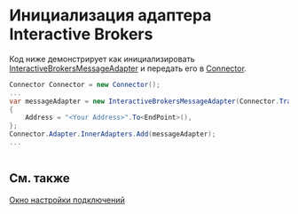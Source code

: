 # Инициализация адаптера Interactive Brokers

Код ниже демонстрирует как инициализировать [InteractiveBrokersMessageAdapter](xref:StockSharp.InteractiveBrokers.InteractiveBrokersMessageAdapter) и передать его в [Connector](xref:StockSharp.Algo.Connector).

```cs
Connector Connector = new Connector();				
...				
var messageAdapter = new InteractiveBrokersMessageAdapter(Connector.TransactionIdGenerator)
{
	Address = "<Your Address>".To<EndPoint>(),
};
Connector.Adapter.InnerAdapters.Add(messageAdapter);
...	
							
```

## См. также

[Окно настройки подключений](API_UI_ConnectorWindow.md)
